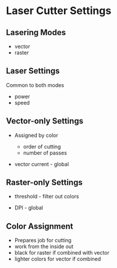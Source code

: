 # Laser Cutter Settings


## Lasering Modes
* vector
* raster


## Laser Settings
Common to both modes

* power
* speed


## Vector-only Settings

* Assigned by color
  * order of cutting
  * number of passes

* vector current - global


## Raster-only Settings

* threshold - filter out colors

* DPI - global


## Color Assignment

* Prepares job for cutting
* work from the inside out
* black for raster if combined with vector
* lighter colors for vector if combined
